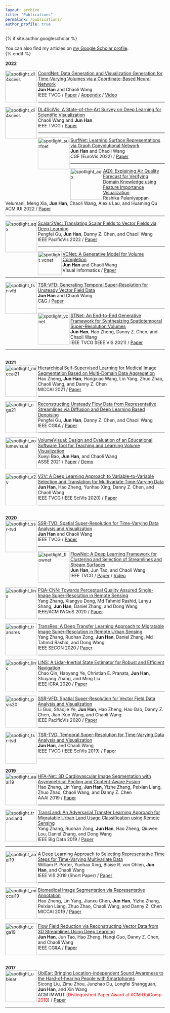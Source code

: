 ```yaml
---
layout: archive
title: "Publications"
permalink: /publications/
author_profile: true
---
```


{% if site.author.googlescholar %}
  <div class="wordwrap">You can also find my articles on <a href="{{site.author.googlescholar}}">my Google Scholar profile</a>.</div>
{% endif %}




<div class="Publications">

<b> 2022 </b> 

<div class="img"><img class="img_responsive" src="http://stevenhan1991.github.io/assets/img/publications/Cylinder-A.gif" style="border:1px solid black width:200px;height:100px;" alt="spotlight_dl4scivis" align="left">
</div>
  <div class="text">
    <div class="title"><a name="CoordNet" href="http://stevenhan1991.github.io/assets/pdf/CoordNet-Paper.pdf">CoordNet: Data Generation and Visualization Generation for Time-Varying Volumes via a Coordinate-Based Neural Network</a>
    </div> 
    <div class="authors">
	    <span class="author"><b>Jun Han</b></span>
	    <span class="author">and Chaoli Wang</span>
    </div>
    <div>
                  <span class="venue">IEEE TVCG</span> /
                  <span class="tag"><a href="http://stevenhan1991.github.io/assets/pdf/CoordNet-Paper.pdf">Paper</a></span> /
	          <span class="tag"><a href="http://stevenhan1991.github.io/assets/pdf/CoordNet-Appendix.pdf">Appendix</a></span> /
	           <span class="tag"><a href="http://stevenhan1991.github.io/assets/pdf/CoordNet.wmv">Video</a></span>
    </div>
  </div>
	

<hr>
	
	
<div class="img"><img class="img_responsive" src="http://stevenhan1991.github.io/assets/img/publications/DL4SciVis.jpg" style="border:1px solid black width:200px;height:100px;" alt="spotlight_dl4scivis" align="left">
</div>
  <div class="text">
    <div class="title"><a name="DL4SciVis" href="http://stevenhan1991.github.io/assets/pdf/DL4SciVis.pdf">DL4SciVis: A State-of-the-Art Survey on Deep Learning for Scientific Visualization</a>
    </div> 
    <div class="authors">
	    <span class="author">Chaoli Wang and</span>
	    <span class="author"><b>Jun Han</b></span>
    </div>
    <div>
                  <span class="venue">IEEE TVCG</span> /
                  <span class="tag"><a href="http://stevenhan1991.github.io/assets/pdf/DL4SciVis.pdf">Paper</a></span>
    </div>
  </div>
	

<hr>
	
<div class="img"><img class="img_responsive" src="http://stevenhan1991.github.io/assets/img/publications/SurfNet.jpg" style="border:1px solid black width:200px;height:100px;" alt="spotlight_surfnet" align="left">
</div>
  <div class="text">
    <div class="title"><a name="SurfNet" href="http://stevenhan1991.github.io/assets/pdf/SurfNet.pdf">SurfNet: Learning Surface Representations via Graph Convolutional Network</a>
    </div> 
    <div class="authors">
	    <span class="author"><b>Jun Han</b></span>
	    <span class="author">and Chaoli Wang</span>
    </div>
    <div>
                  <span class="venue">CGF (EuroVis 2022)</span> /
                  <span class="tag"><a href="http://stevenhan1991.github.io/assets/pdf/SurfNet.pdf">Paper</a></span>
    </div>
  </div>
	

<hr>
	
	
<div class="img"><img class="img_responsive" src="http://stevenhan1991.github.io/assets/img/publications/AQX.jpg" style="border:1px solid black width:200px;height:100px;" alt="spotlight_aqx" align="left">
	</div>
  <div class="text">
    <div class="title"><a name="aqx" href="http://stevenhan1991.github.io/assets/pdf/iui22-aqx.pdf">AQX: Explaining Air Quality Forecast for Verifying Domain Knowledge using Feature Importance Visualization</a></div> 
    <div class="authors">
	    <span class="author">Reshika Palaniyappan Velumani</span>,
	    <span class="author">Meng Xia</span>,
	    <span class="author"><b>Jun Han</b></span>,
	    <span class="author">Chaoli Wang</span>,
	    <span class="author">Alexis Lau</span>,
	    <span class="author">and Huaming Qu</span>
    </div>
	  <div>
                  <span class="venue">ACM IUI 2022</span> /
                  <span class="tag"><a href="http://stevenhan1991.github.io/assets/pdf/iui22-aqx.pdf">Paper</a></span>
	  </div>
  </div>	  
	
<hr>	
	
<div class="img"><img class="img_responsive" src="http://stevenhan1991.github.io/assets/img/publications/s2v.jpg" style="border:1px solid black width:200px;height:100px;" alt="spotlight_aqx" align="left">
	</div>
  <div class="text">
    <div class="title"><a name="aqx" href="http://stevenhan1991.github.io/assets/pdf/pvis22-s2v.pdf">Scalar2Vec: Translating Scalar Fields to Vector Fields via Deep Learning</a></div> 
    <div class="authors">
	    <span class="author">Pengfei Gu</span>,
	    <span class="author"><b>Jun Han</b></span>,
	    <span class="author">Danny Z. Chen</span>,
	    <span class="author">and Chaoli Wang</span>
    </div>
	  <div>
                  <span class="venue">IEEE PacificVis 2022</span> /
                  <span class="tag"><a href="http://stevenhan1991.github.io/assets/pdf/pvis22-s2v.pdf">Paper</a></span>
	  </div>
  </div>	  
	
<hr>
	
<div class="img"><img class="img_responsive" src="http://stevenhan1991.github.io/assets/img/publications/VCNet.jpg" style="border:1px solid black width:200px;height:75px;" alt="spotlight_vcnet" align="left">
	</div>
  <div class="text">
    <div class="title"><a name="vcnet" href="http://stevenhan1991.github.io/assets/pdf/VCNet.pdf">VCNet: A Generative Model for Volume Completion</a></div> 
    <div class="authors">
	    <span class="author"><b>Jun Han</b></span>
	    <span class="author">and Chaoli Wang</span>
    </div>
	  <div>
                  <span class="venue">Visual Informatics</span> /
                  <span class="tag"><a href="http://stevenhan1991.github.io/assets/pdf/VCNet.pdf">Paper</a></span>
	  </div>
  </div>
<hr>

	
<div class="img"><img class="img_responsive" src="http://stevenhan1991.github.io/assets/img/publications/TSR-VFD.jpg" style="border:1px solid black width:200px;height:100px;" alt="spotlight_tsr-vfd" align="left">
</div>
  <div class="text">
    <div class="title"><a name="tsr-vfd" href="http://stevenhan1991.github.io/assets/publications/cg_tsr.pdf">TSR-VFD: Generating Temporal Super-Resolution for Unsteady Vector Field Data</a>
    </div> 
    <div class="authors">
	    <span class="author"><b>Jun Han</b></span>
	    <span class="author">and Chaoli Wang</span>
    </div>
    <div>
                  <span class="venue">C&G</span> /
                  <span class="tag"><a href="http://stevenhan1991.github.io/assets/pdf/cg_tsr.pdf">Paper</a></span>
    </div>
  </div>
	

<hr>
	
	
<div class="img"><img class="img_responsive" src="http://stevenhan1991.github.io/assets/img/publications/STNet.jpg" style="border:1px solid black width:200px;height:100px;" alt="spotlight_vcnet" align="left">
	</div>
  <div class="text">
    <div class="title"><a name="vcnet" href="http://stevenhan1991.github.io/assets/pdf/vis21-stnet.pdf">STNet: An End-to-End Generative Framework for Synthesizing Spatiotemporal Super-Resolution Volumes</a></div> 
    <div class="authors">
	    <span class="author"><b>Jun Han</b></span>,
	    <span class="author">Hao Zheng</span>,
	     <span class="author">Danny Z. Chen</span>,
	    <span class="author">and Chaoli Wang</span>
    </div>
	  <div>
                  <span class="venue">IEEE TVCG (IEEE VIS 2021)</span> /
                  <span class="tag"><a href="http://stevenhan1991.github.io/assets/pdf/vis21-stnet.pdf">Paper</a></span>
	  </div>
  </div>
	<hr>

<br> 
<b> 2021 </b>
	
<div class="img"><img class="img_responsive" src="http://stevenhan1991.github.io/assets/img/publications/HSSL.jpg" style="border:1px solid black width:200px;height:100px;" alt="spotlight_miccai21" align="left">
	</div>
  <div class="text">
    <div class="title"><a name="miccai21" href="http://stevenhan1991.github.io/assets/pdf/MICCAI21.pdf">Hierarchical Self-Supervised Learning for Medical Image Segmentation Based on Multi-Domain Data Aggregation</a></div> 
    <div class="authors">
	    <span class="author">Hao Zheng</span>,
	    <span class="author"><b>Jun Han</b></span>,
	    <span class="author">Hongxiao Wang</span>,
	    <span class="author">Lin Yang</span>,
	    <span class="author">Zhuo Zhao</span>,
	    <span class="author">Chaoli Wang</span>,
	    <span class="author">and Danny Z. Chen</span>
    </div>
	  <div>
                  <span class="venue">MICCAI 2021</span> /
                  <span class="tag"><a href="http://stevenhan1991.github.io/assets/pdf/MICCAI21.pdf">Paper</a></span>
	  </div>
  </div>	  
	
<hr>
	
<div class="img"><img class="img_responsive" src="http://stevenhan1991.github.io/assets/img/publications/CGA21.jpg" style="border:1px solid black width:200px;height:100px;" alt="spotlight_cga21" align="left">
	</div>
  <div class="text">
    <div class="title"><a name="cga21" href="http://stevenhan1991.github.io/assets/pdf/CGA21.pdf">Reconstructing Unsteady Flow Data from Representative Streamlines via Diffusion and Deep Learning Based Denoising</a></div> 
    <div class="authors">
	    <span class="author">Pengfei Gu</span>,
	    <span class="author"><b>Jun Han</b></span>,
	    <span class="author">Danny Z. Chen</span>,
	    <span class="author">and Chaoli Wang</span>
    </div>
	  <div>
                  <span class="venue">IEEE CG&A</span> /
                  <span class="tag"><a href="http://stevenhan1991.github.io/assets/pdf/CGA21.pdf">Paper</a></span>
	  </div>
  </div>	  
	
<hr>
	
<div class="img"><img class="img_responsive" src="http://stevenhan1991.github.io/assets/img/publications/volumevisual.jpg" style="border:1px solid black width:200px;height:100px;" alt="spotlight_volumevisual" align="left">
	</div>
  <div class="text">
    <div class="title"><a name="volumevisual" href="http://stevenhan1991.github.io/assets/pdf/asee21-volumevisual.pdf">VolumeVisual: Design and Evaluation of an Educational Software Tool for Teaching and Learning Volume Visualization</a></div> 
    <div class="authors">
	    <span class="author">Xueyi Bao</span>,
	    <span class="author"><b>Jun Han</b></span>,
	     <span class="author">and Chaoli Wang</span>
    </div>
	  <div>
                  <span class="venue">ASSE 2021</span> /
                  <span class="tag"><a href="http://stevenhan1991.github.io/assets/pdf/asee21-volumevisual.pdf">Paper</a></span> /
		  <span class="tag"><a href="https://www3.nd.edu/~cwang11/volumevisual/">Demo</a></span> 
	  </div>
  </div>
	<hr>
	
	
<div class="img"><img class="img_responsive" src="http://stevenhan1991.github.io/assets/img/publications/v2v.jpg" style="border:1px solid black width:200px;height:100px;" alt="spotlight_v2v" align="left">
	</div>
  <div class="text">
    <div class="title"><a name="shape2prog_iclr" href="http://stevenhan1991.github.io/assets/pdf/v2v.pdf">V2V: A Deep Learning Approach to Variable-to-Variable Selection and Translation for Multivariate Time-Varying Data</a></div> 
    <div class="authors">
	    <span class="author"><b>Jun Han</b></span>,
      <span class="author">Hao Zheng</span>,
      <span class="author">Yunhao Xing</span>,
	     <span class="author">Danny Z. Chen</span>,
	     <span class="author">and Chaoli Wang</span>
    </div>
	  <div>
                  <span class="venue">IEEE TVCG (IEEE SciVis 2020)</span> /
                  <span class="tag"><a href="http://stevenhan1991.github.io/assets/pdf/v2v.pdf">Paper</a></span>
	  </div>
  </div>
	<hr>

	
<br> 	
<b> 2020 </b>
	
<div class="img"><img class="img_responsive" src="http://stevenhan1991.github.io/assets/img/publications/SSR-TVD.jpg" style="border:1px solid black width:200px;height:100px;" alt="spotlight_ssr-tvd" align="left">
</div>
  <div class="text">
    <div class="title"><a name="SSR-TVD" href="http://stevenhan1991.github.io/assets/pdf/SSR-TVD.pdf">SSR-TVD: Spatial Super-Resolution for Time-Varying Data Analysis and Visualization
</a>
    </div> 
    <div class="authors">
	    <span class="author"><b>Jun Han</b></span>
	    <span class="author">and Chaoli Wang</span>
    </div>
    <div>
                  <span class="venue">IEEE TVCG</span> /
                  <span class="tag"><a href="http://stevenhan1991.github.io/assets/pdf/SSR-TVD.pdf">Paper</a></span>
    </div>
  </div>
	

<hr>
	
	
<div class="img"><img class="img_responsive" src="http://stevenhan1991.github.io/assets/img/publications/FlowNet.jpg" style="border:1px solid black width:200px;height:100px;" alt="spotlight_flownet" align="left">
	</div>
  <div class="text">
    <div class="title"><a name="flownet" href="http://stevenhan1991.github.io/assets/pdf/tvcg20-flownet.pdf">FlowNet: A Deep Learning Framework for Clustering and Selection of Streamlines and Stream Surfaces</a></div> 
    <div class="authors">
	    <span class="author"><b>Jun Han</b></span>,
      <span class="author">Jun Tao</span>,
	     <span class="author">and Chaoli Wang</span>
    </div>
	  <div>
                  <span class="venue">IEEE TVCG </span> /
                  <span class="tag"><a href="http://stevenhan1991.github.io/assets/pdf/tvcg20-flownet.pdf">Paper</a></span> /
		   <span class="tag"><a href="http://stevenhan1991.github.io/assets/video/tvcg20-flownet.wmv">Video</a></span>
	  </div>
  </div>
	<hr>	

	
<div class="img"><img class="img_responsive" src="http://stevenhan1991.github.io/assets/img/publications/UACNN.jpg" style="border:1px solid black width:200px;height:100px;" alt="spotlight_lins" align="left">
	</div>
  <div class="text">
    <div class="title"><a name="lins" href="http://stevenhan1991.github.io/assets/pdf/PQA-CNN.pdf">PQA-CNN: Towards Perceptual Quality Assured Single-Image Super-Resolution in Remote Sensing</a></div> 
    <div class="authors">
	    <span class="author">Yang Zhang</span>,
	    <span class="author">Xiangyu Dong</span>,
	     <span class="author">Md Tahmid Rashid</span>,
	    <span class="author">Lanyu Shang</span>,
	    <span class="author"><b>Jun Han</b></span>,
	    <span class="author">Daniel Zhang</span>,
	    <span class="author">and Dong Wang</span>
    </div>
	  <div>
                  <span class="venue">IEEE/ACM IWQoS 2020 </span> /
                  <span class="tag"><a href="http://stevenhan1991.github.io/assets/pdf/PQA-CNN.pdf">Paper</a></span>
	  </div>
  </div>
	<hr>
	
<div class="img"><img class="img_responsive" src="http://stevenhan1991.github.io/assets/img/publications/TransRes.jpg" style="border:1px solid black width:200px;height:100px;" alt="spotlight_transres" align="left">
	</div>
  <div class="text">
    <div class="title"><a name="transland" href="http://stevenhan1991.github.io/assets/pdf/TransRes.pdf">TransRes: A Deep Transfer Learning Approach to Migratable Image Super-Resolution in Remote Urban Sensing</a></div> 
    <div class="authors">
	    <span class="author">Yang Zhang</span>,
	    <span class="author">Ruohan Zong</span>,
	    <span class="author"><b>Jun Han</b></span>,
	    <span class="author">Daniel Zhang</span>,
	    <span class="author">Md Tahmid Rashid</span>,
	    <span class="author">and Dong Wang</span>
    </div>
	  <div>
                  <span class="venue">IEEE SECON 2020 </span> /
                  <span class="tag"><a href="http://stevenhan1991.github.io/assets/pdf/TransRes.pdf">Paper</a></span>
	  </div>
  </div>
	<hr>
	
<div class="img"><img class="img_responsive" src="http://stevenhan1991.github.io/assets/img/publications/LINS.jpg" style="border:1px solid black width:200px;height:100px;" alt="spotlight_lins" align="left">
	</div>
  <div class="text">
    <div class="title"><a name="lins" href="http://stevenhan1991.github.io/assets/pdf/LINS.pdf">LINS: A Lidar-Inertial State Estimator for Robust and Efficient Navigation</a></div> 
    <div class="authors">
	    <span class="author">Chao Qin</span>,
	    <span class="author">Haoyang Ye</span>,
	     <span class="author">Christian E. Pranata</span>,
	    <span class="author"><b>Jun Han</b></span>,
	    <span class="author">Shuyang Zhang</span>,
	    <span class="author">and Ming Liu</span>
    </div>
	  <div>
                  <span class="venue">IEEE ICRA 2020 </span> /
                  <span class="tag"><a href="http://stevenhan1991.github.io/assets/pdf/LINS.pdf">Paper</a></span>
	  </div>
  </div>
	<hr>	
	
	
<div class="img"><img class="img_responsive" src="http://stevenhan1991.github.io/assets/img/publications/PVIS20.jpg" style="border:1px solid black width:200px;height:100px;" alt="spotlight_pvis20" align="left">
	</div>
  <div class="text">
    <div class="title"><a name="pvis20" href="http://stevenhan1991.github.io/assets/pdf/pvis20-ssr.pdf">SSR-VFD: Spatial Super-Resolution for Vector Field Data Analysis and Visualization</a></div> 
    <div class="authors">
	    <span class="author">Li Guo</span>,
	    <span class="author">Shaojie Ye</span>,
	    <span class="author"><b>Jun Han</b></span>,
	    <span class="author">Hao Zheng</span>,
	    <span class="author">Hao Gao</span>,
	    <span class="author">Danny Z. Chen</span>,
	    <span class="author">Jian-Xun Wang</span>,
	    <span class="author">and Chaoli Wang</span>
    </div>
	  <div>
                  <span class="venue">IEEE PacificVis 2020 </span> /
                  <span class="tag"><a href="http://stevenhan1991.github.io/assets/pdf/PVIS20.pdf">Paper</a></span>
	  </div>
  </div>
	<hr>
	

<div class="img"><img class="img_responsive" src="http://stevenhan1991.github.io/assets/img/publications/TSR-TVD.jpg" style="border:1px solid black width:200px;height:100px;" alt="spotlight_tsr-tvd" align="left">
	</div>
  <div class="text">
    <div class="title"><a name="tsr-tvd" href="http://stevenhan1991.github.io/assets/pdf/TSR-TVD.pdf">TSR-TVD: Temporal Super-Resolution for Time-Varying Data Analysis and Visualization</a></div> 
    <div class="authors">
	    <span class="author"><b>Jun Han</b></span>,
	     <span class="author">and Chaoli Wang</span>
    </div>
	  <div>
                  <span class="venue">IEEE TVCG (IEEE SciVis 2019) </span> /
                  <span class="tag"><a href="http://stevenhan1991.github.io/assets/pdf/TSR-TVD.pdf">Paper</a></span>
	  </div>
  </div>
	<hr>	
	
	
	
<br> 
<b> 2019 </b>
	
	
<div class="img"><img class="img_responsive" src="http://stevenhan1991.github.io/assets/img/publications/AAAI19.jpg" style="border:1px solid black width:200px;height:100px;" alt="spotlight_aaai19" align="left">
	</div>
  <div class="text">
    <div class="title"><a name="aaai19" href="http://stevenhan1991.github.io/assets/pdf/AAAI19.pdf">HFA-Net: 3D Cardiovascular Image Segmentation with Asymmetrical Pooling and Content-Aware Fusion</a></div> 
    <div class="authors">
	    <span class="author">Hao Zheng</span>,
	    <span class="author">Lin Yang</span>,
	     <span class="author"><b>Jun Han</b></span>,
	    <span class="author">Yizhe Zhang</span>,
	    <span class="author">Peixian Liang</span>,
	    <span class="author">Zhuo Zhao</span>,
	    <span class="author">Chaoli Wang</span>,
	    <span class="author">and Danny Z. Chen</span>
    </div>
	  <div>
                  <span class="venue">AAAI 2019</span> /
                  <span class="tag"><a href="http://stevenhan1991.github.io/assets/pdf/AAAI19.pdf">Paper</a></span>
	  </div>
  </div>
	<hr>

	
	
<div class="img"><img class="img_responsive" src="http://stevenhan1991.github.io/assets/img/publications/TransLand.jpg" style="border:1px solid black width:200px;height:100px;" alt="spotlight_transland" align="left">
	</div>
  <div class="text">
    <div class="title"><a name="transland" href="http://stevenhan1991.github.io/assets/pdf/TransLand.pdf">TransLand: An Adversarial Transfer Learning Approach for Migratable Urban Land Usage Classification using Remote Sensing</a></div> 
    <div class="authors">
	    <span class="author">Yang Zhang</span>,
	    <span class="author">Ruohan Zong</span>,
	    <span class="author"><b>Jun Han</b></span>,
	     <span class="author">Hao Zheng</span>,
	    <span class="author">Qiuwen Lou</span>,
	    <span class="author">Daniel Zhang</span>,
	    <span class="author">and Dong Wang</span>
    </div>
	  <div>
                  <span class="venue">IEEE Big Data 2019 </span> /
                  <span class="tag"><a href="http://stevenhan1991.github.io/assets/pdf/TransLand.pdf">Paper</a></span>
	  </div>
  </div>
	<hr>
	
<div class="img"><img class="img_responsive" src="http://stevenhan1991.github.io/assets/img/publications/VIS19.jpg" style="border:1px solid black width:200px;height:100px;" alt="spotlight_aaai19" align="left">
	</div>
  <div class="text">
    <div class="title"><a name="aaai19" href="http://stevenhan1991.github.io/assets/pdf/VIS19.pdf">A Deep Learning Approach to Selecting Representative Time Steps for Time-Varying Multivariate Data</a></div> 
    <div class="authors">
	    <span class="author">William P. Porter</span>,
	    <span class="author">Yunhao Xing</span>,
	    <span class="author">Blaise R. von Ohlen</span>,
	     <span class="author"><b>Jun Han</b></span>,
	    <span class="author">and Chaoli Wang</span>
    </div>
	  <div>
                  <span class="venue">IEEE VIS 2019 (Short Paper)</span> /
                  <span class="tag"><a href="http://stevenhan1991.github.io/assets/pdf/VIS19.pdf">Paper</a></span>
	  </div>
  </div>
	<hr>
	
	
<div class="img"><img class="img_responsive" src="http://stevenhan1991.github.io/assets/img/publications/MICCAI19.jpg" style="border:1px solid black width:200px;height:100px;" alt="spotlight_miccai19" align="left">
	</div>
  <div class="text">
    <div class="title"><a name="miccai19" href="http://stevenhan1991.github.io/assets/pdf/MICCAI19.pdf">Biomedical Image Segmentation via Representative Annotation</a></div> 
    <div class="authors">
	    <span class="author">Hao Zheng</span>,
	    <span class="author">Lin Yang</span>,
	    <span class="author">Jianxu Chen</span>,
	     <span class="author"><b>Jun Han</b></span>,
	    <span class="author">Yizhe Zhang</span>,
	    <span class="author">Peixian Liang</span>,
	    <span class="author">Zhuo Zhao</span>,
	    <span class="author">Chaoli Wang</span>,
	    <span class="author">and Danny Z. Chen</span>
    </div>
	  <div>
                  <span class="venue">MICCAI 2019</span> /
                  <span class="tag"><a href="http://stevenhan1991.github.io/assets/pdf/MICCAI19.pdf">Paper</a></span>
	  </div>
  </div>
	<hr>
	
	
<div class="img"><img class="img_responsive" src="http://stevenhan1991.github.io/assets/img/publications/CG&A19.jpg" style="border:1px solid black width:200px;height:100px;" alt="spotlight_cga19" align="left">
	</div>
  <div class="text">
    <div class="title"><a name="cga19" href="http://stevenhan1991.github.io/assets/pdf/CG&A19.pdf">Flow Field Reduction via Reconstructing Vector Data from 3D Streamlines Using Deep Learning</a></div> 
    <div class="authors">
	    <span class="author"><b>Jun Han</b></span>,
	    <span class="author">Jun Tao</span>,
	    <span class="author">Hao Zheng</span>,
	    <span class="author">Hanqi Guo</span>,
	    <span class="author">Danny Z. Chen</span>,
	    <span class="author">and Chaoli Wang</span>
    </div>
	  <div>
                  <span class="venue">IEEE CG&A </span> /
                  <span class="tag"><a href="http://stevenhan1991.github.io/assets/pdf/CG&A19.pdf">Paper</a></span>
	  </div>
  </div>
	<hr>	
	
<br> 	
<b> 2017 </b>
  
<div class="img"><img class="img_responsive" src="http://stevenhan1991.github.io/assets/img/publications/UbiEar.jpg" style="border:1px solid black width:200px;height:100px;" alt="spotlight_ubiear" align="left">
	</div>
  <div class="text">
    <div class="title"><a name="ubiear" href="phttp://stevenhan1991.github.io/assets/pdf/UbiEar.pdf">UbiEar: Bringing Location-independent Sound Awareness to the Hard-of-hearing People with Smartphones</a></div> 
    <div class="authors">
	    <span class="author">Sicong Liu</span>,
	    <span class="author">Zimu Zhou</span>,
	    <span class="author">Junzhao Du</span>,
	    <span class="author">Longfei Shangguan</span>,
	    <span class="author"><b>Jun Han</b></span>,
	     <span class="author">and Xin Wang</span>
    </div>
	  <div>
                  <span class="venue">ACM IMWUT (<span style="color:red">Distinguished Paper Award at ACM UbiComp 2018</span>)</span> /
                  <span class="tag"><a href="http://stevenhan1991.github.io/assets/pdf/UbiEar.pdf">Paper</a></span>
	  </div>
  </div>
	<hr>	
 
 </div>
